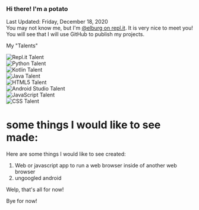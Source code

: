 ### Hi there! I'm a potato
Last Updated: Friday, December 18, 2020   
You may not know me, but I'm [@elburg on repl.it](https://repl.it/@elburg "I make stuff there!"). It is very nice to meet you! You will see that I will use GitHub to publish my projects.

My "Talents"

![Repl.it Talent](https://img.shields.io/endpoint?url=https://raw.githubusercontent.com/polygonnedpotato/polygonnedpotato/main/replittalentdata.json "I (almost) know my entire way around!")  
![Python Talent](https://img.shields.io/endpoint?url=https%3A%2F%2Fraw.githubusercontent.com%2Fpolygonnedpotato%2Fpolygonnedpotato%2Fmain%2Fpytalentdata.json "Basically, I know my way around...")  
![Kotlin Talent](https://img.shields.io/endpoint?url=https%3A%2F%2Fraw.githubusercontent.com%2Fpolygonnedpotato%2Fpolygonnedpotato%2Fmain%2Fkttalentdata.json "I know Kotlin, but I don't know Kotlin.")  
![Java Talent](https://img.shields.io/endpoint?url=https%3A%2F%2Fraw.githubusercontent.com%2Fpolygonnedpotato%2Fpolygonnedpotato%2Fmain%2Fjavatalentdata.json "In a nutshell, don't ask me to help you with Java.")  
![HTML5 Talent](https://img.shields.io/endpoint?url=https://raw.githubusercontent.com/polygonnedpotato/polygonnedpotato/main/htmlfivetalentdata.json "lol i am a noob but getting better.")  
![Android Studio Talent](https://img.shields.io/endpoint?url=https://raw.githubusercontent.com/polygonnedpotato/polygonnedpotato/main/androidstudiotalentdata.json "so i can't really make android apps yet.")  
![JavaScript Talent](https://img.shields.io/endpoint?url=https://raw.githubusercontent.com/polygonnedpotato/polygonnedpotato/main/jstalentdata.json "i don't know how to make web apps yet.")  
![CSS Talent](https://img.shields.io/endpoint?url=https://raw.githubusercontent.com/polygonnedpotato/polygonnedpotato/main/csstalentdata.json "i got no style...          ... cuz i can't style anything.")   
  
# some things I would like to see made:

Here are some things I would like to see created:

1. Web or javascript app to run a web browser inside of another web browser  
2. ungoogled android


Welp, that's all for now!

Bye for now!
